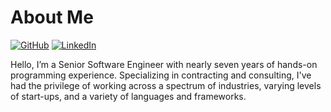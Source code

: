 # About Me

[![GitHub](https://img.shields.io/badge/GitHub-%40carterbland-239a3b.svg)](https://github.com/CarterBland)
[![LinkedIn](https://img.shields.io/badge/Linked-in-0c66c3.svg)](www.linkedin.com/in/carterbland)

Hello, I’m a Senior Software Engineer with nearly seven years of hands-on programming experience. Specializing in contracting and consulting, I've had the privilege of working across a spectrum of industries, varying levels of start-ups, and a variety of languages and frameworks.

<!--
**CarterBland/CarterBland** is a ✨ _special_ ✨ repository because its `README.md` (this file) appears on your GitHub profile.

Here are some ideas to get you started:

- 🔭 I’m currently working on ...
- 🌱 I’m currently learning ...
- 👯 I’m looking to collaborate on ...
- 🤔 I’m looking for help with ...
- 💬 Ask me about ...
- 📫 How to reach me: ...
- 😄 Pronouns: ...
- ⚡ Fun fact: ...
-->
